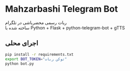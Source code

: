 # Mahzarbashi Telegram Bot

ربات رسمی محضرباشی در تلگرام  
ساخته شده با Python + Flask + python-telegram-bot + gTTS  

## اجرای محلی
```bash
pip install -r requirements.txt
export BOT_TOKEN="توکن ربات"
python bot.py
